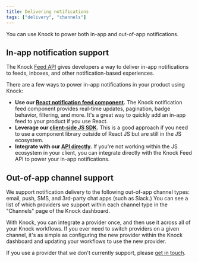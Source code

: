 ```yaml
---
title: Delivering notifications
tags: ["delivery", "channels"]
---
```


You can use Knock to power both in-app and out-of-app notifications.

## In-app notification support

The Knock [Feed API](/reference#feeds) gives developers a way to deliver in-app notifications to feeds, inboxes, and other notification-based experiences.

There are a few ways to power in-app notifications in your product using Knock:

- **Use our [React notification feed component](https://github.com/knocklabs/react-notification-feed).** The Knock notification feed component provides real-time updates, pagination, badge behavior, filtering, and more. It's a great way to quickly add an in-app feed to your product if you use React.
- **Leverage our [client-side JS SDK](https://github.com/knocklabs/knock-client-js).** This is a good approach if you need to use a component library outside of React JS but are still in the JS ecosystem.
- **Integrate with our [API directly](/reference#feeds).** If you're not working within the JS ecosystem in your client, you can integrate directly with the Knock Feed API to power your in-app notifications.

## Out-of-app channel support

We support notification delivery to the following out-of-app channel types: email, push, SMS, and 3rd-party chat apps (such as Slack.) You can see a list of which providers we support within each channel type in the "Channels" page of the Knock dashboard.

With Knock, you can integrate a provider once, and then use it across all of your Knock workflows. If you ever need to switch providers on a given channel, it's as simple as configuring the new provider within the Knock dashboard and updating your workflows to use the new provider.

If you use a provider that we don't currently support, please [get in touch](mailto:support@knock.app).
